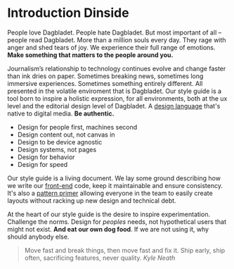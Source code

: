 # Introduction Dinside

People love Dagbladet. People hate Dagbladet. But most important of all – people read Dagbladet. More than a million souls every day. They rage with anger and shed tears of joy. We experience their full range of emotions. **Make something that matters to the people around you.**

Journalism’s relationship to technology continues evolve and change faster than ink dries on paper. Sometimes breaking news, sometimes long immersive experiences. Sometimes something entirely different. All presented in the volatile enviroment that is Dagbladet. Our style guide is a tool born to inspire a holistic expression, for all environments, both at the ux level and the editorial design level of Dagbladet. A [design language](/design-language.html) that's native to digital media. **Be authentic.**

* Design for people first, machines second
* Design content out, not canvas in
* Design to be device agnostic
* Design systems, not pages
* Design for behavior
* Design for speed

Our style guide is a living document. We lay some ground describing how we write our [front-end](/front-end.html) code, keep it maintainable and ensure consistency. It's also a [pattern primer](/docs/section-1.html) allowing everyone in the team to easily create layouts without racking up new design and technical debt.

At the heart of our style guide is the desire to inspire experimentation. Challenge the norms. Design for *peoples* needs, not hypothetical users that might not exist. **And eat our own dog food**. If we are not using it, why should anybody else.

> Move fast and break things, then move fast and fix it. Ship early, ship often, sacrificing features, never quality.
<cite>Kyle Neath</cite>

